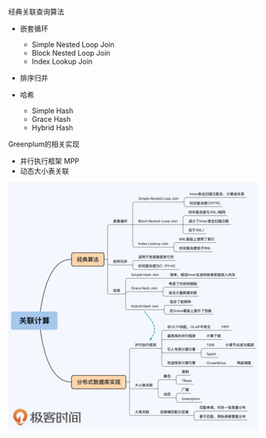 经典关联查询算法
- 嵌套循环
    * Simple Nested Loop Join
    * Block Nested Loop Join
    * Index Lookup Join
- 排序归并

- 哈希
    - Simple Hash
    - Grace Hash
    - Hybrid Hash

Greenplum的相关实现
- 并行执行框架 MPP
- 动态大小表关联

![avatar](关联计算.jpg)

